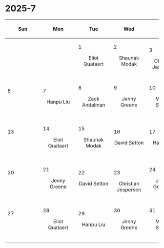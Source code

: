 # 2025-7

|<div style='max-width:100px;width:100px'><p>Sun</p></div>|<div style='max-width:100px;width:100px'><p>Mon</p></div>|<div style='max-width:100px;width:100px'><p>Tue</p></div>|<div style='max-width:100px;width:100px'><p>Wed</p></div>|<div style='max-width:100px;width:100px'><p>Thu</p></div>|<div style='max-width:100px;width:100px'><p>Fri</p></div>|<div style='max-width:100px;width:100px'><p>Sat</p></div>|
|:-:|:-:|:-:|:-:|:-:|:-:|:-:|
|<p><br/><br/></p> |<p><br/><br/></p> |<p align='left'>1</p><p>Eliot Quataert<br/><br/></p>|<p align='left'>2</p><p>Shaunak Modak<br/><br/></p>|<p align='left'>3</p><p>Christian<br/> Jespersen</p>|<p align='left'>4</p><p><span style='color:blue'>Independence Day</span><br/><br/></p>|<p align='left'>5</p><p><br/><br/></p>|
|<p align='left'>6</p><p><br/><br/></p>|<p align='left'>7</p><p>Hanpu Liu<br/><br/></p>|<p align='left'>8</p><p>Zack Andalman<br/><br/></p>|<p align='left'>9</p><p>Jenny Greene<br/><br/></p>|<p align='left'>10</p><p>Michael Strauss<br/><br/></p>|<p align='left'>11</p><p>Jeremy Goodman<br/><br/></p>|<p align='left'>12</p><p><br/><br/></p>|
|<p align='left'>13</p><p><br/><br/></p>|<p align='left'>14</p><p>Eliot Quataert<br/><br/></p>|<p align='left'>15</p><p>Shaunak Modak<br/><br/></p>|<p align='left'>16</p><p>David Setton<br/><br/></p>|<p align='left'>17</p><p>Hanpu Liu<br/><br/></p>|<p align='left'>18</p><p>Zack Andalman<br/><br/></p>|<p align='left'>19</p><p><br/><br/></p>|
|<p align='left'>20</p><p><br/><br/></p>|<p align='left'>21</p><p>Jenny Greene<br/><br/></p>|<p align='left'>22</p><p>David Setton<br/><br/></p>|<p align='left'>23</p><p>Christian<br/> Jespersen</p>|<p align='left'>24</p><p>Jeremy Goodman<br/><br/></p>|<p align='left'>25</p><p>Shaunak Modak<br/><br/></p>|<p align='left'>26</p><p><br/><br/></p>|
|<p align='left'>27</p><p><br/><br/></p>|<p align='left'>28</p><p>Eliot Quataert<br/><br/></p>|<p align='left'>29</p><p>Hanpu Liu<br/><br/></p>|<p align='left'>30</p><p>Jenny Greene<br/><br/></p>|<p align='left'>31</p><p>Michael Strauss<br/><br/></p>|<p><br/><br/></p> |<p><br/><br/></p> |
